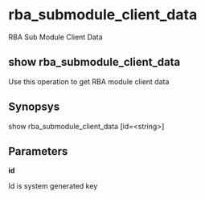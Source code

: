 # rba\_submodule\_client\_data

RBA Sub Module Client Data

## show rba\_submodule\_client\_data

Use this operation to get RBA module client data

## Synopsys 

show rba\_submodule\_client\_data \[id=&lt;string&gt;\]

## Parameters 

**id**

Id is system generated key
